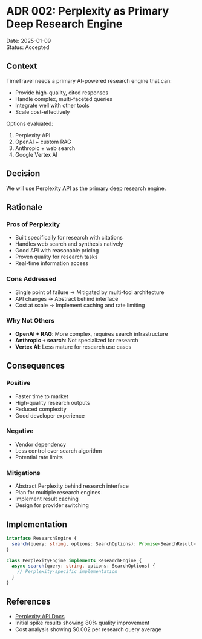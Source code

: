 # ADR 002: Perplexity as Primary Deep Research Engine

Date: 2025-01-09  
Status: Accepted

## Context

TimeTravel needs a primary AI-powered research engine that can:

- Provide high-quality, cited responses
- Handle complex, multi-faceted queries
- Integrate well with other tools
- Scale cost-effectively

Options evaluated:

1. Perplexity API
2. OpenAI + custom RAG
3. Anthropic + web search
4. Google Vertex AI

## Decision

We will use Perplexity API as the primary deep research engine.

## Rationale

### Pros of Perplexity

- Built specifically for research with citations
- Handles web search and synthesis natively
- Good API with reasonable pricing
- Proven quality for research tasks
- Real-time information access

### Cons Addressed

- Single point of failure → Mitigated by multi-tool architecture
- API changes → Abstract behind interface
- Cost at scale → Implement caching and rate limiting

### Why Not Others

- **OpenAI + RAG**: More complex, requires search infrastructure
- **Anthropic + search**: Not specialized for research
- **Vertex AI**: Less mature for research use cases

## Consequences

### Positive

- Faster time to market
- High-quality research outputs
- Reduced complexity
- Good developer experience

### Negative

- Vendor dependency
- Less control over search algorithm
- Potential rate limits

### Mitigations

- Abstract Perplexity behind research interface
- Plan for multiple research engines
- Implement result caching
- Design for provider switching

## Implementation

```typescript
interface ResearchEngine {
  search(query: string, options: SearchOptions): Promise<SearchResult>
}

class PerplexityEngine implements ResearchEngine {
  async search(query: string, options: SearchOptions) {
    // Perplexity-specific implementation
  }
}
```

## References

- [Perplexity API Docs](https://docs.perplexity.ai)
- Initial spike results showing 80% quality improvement
- Cost analysis showing $0.002 per research query average
